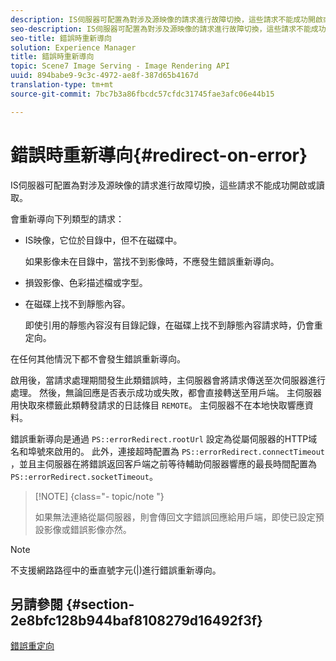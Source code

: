 ```yaml
---
description: IS伺服器可配置為對涉及源映像的請求進行故障切換，這些請求不能成功開啟或讀取。
seo-description: IS伺服器可配置為對涉及源映像的請求進行故障切換，這些請求不能成功開啟或讀取。
seo-title: 錯誤時重新導向
solution: Experience Manager
title: 錯誤時重新導向
topic: Scene7 Image Serving - Image Rendering API
uuid: 894babe9-9c3c-4972-ae8f-387d65b4167d
translation-type: tm+mt
source-git-commit: 7bc7b3a86fbcdc57cfdc31745fae3afc06e44b15

---
```



# 錯誤時重新導向{#redirect-on-error}

IS伺服器可配置為對涉及源映像的請求進行故障切換，這些請求不能成功開啟或讀取。

會重新導向下列類型的請求：

* IS映像，它位於目錄中，但不在磁碟中。

   如果影像未在目錄中，當找不到影像時，不應發生錯誤重新導向。

* 損毀影像、色彩描述檔或字型。
* 在磁碟上找不到靜態內容。

   即使引用的靜態內容沒有目錄記錄，在磁碟上找不到靜態內容請求時，仍會重定向。

在任何其他情況下都不會發生錯誤重新導向。

啟用後，當請求處理期間發生此類錯誤時，主伺服器會將請求傳送至次伺服器進行處理。 然後，無論回應是否表示成功或失敗，都會直接轉送至用戶端。 主伺服器用快取來標籤此類轉發請求的日誌條目 `REMOTE`。 主伺服器不在本地快取響應資料。

錯誤重新導向是通過 `PS::errorRedirect.rootUrl` 設定為從屬伺服器的HTTP域名和埠號來啟用的。 此外，連接超時配置為 `PS::errorRedirect.connectTimeout` ，並且主伺服器在將錯誤返回客戶端之前等待輔助伺服器響應的最長時間配置為 `PS::errorRedirect.socketTimeout`。

>[!NOTE] {class=&quot;- topic/note &quot;}
>
>如果無法連絡從屬伺服器，則會傳回文字錯誤回應給用戶端，即使已設定預設影像或錯誤影像亦然。

>[!NOTE]
>
>不支援網路路徑中的垂直號字元(|)進行錯誤重新導向。

## 另請參閱 {#section-2e8bfc128b944baf8108279d16492f3f}

[錯誤重定向](../../../is-api/image-serving-api-ref/c-configuration-and-administration/c-server-settings/r-error-redirection.md#reference-268b1bf6ce1b44bb979727c6f5daf1ac)

